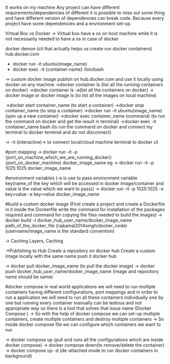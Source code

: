 It works on my machine 
Any project can have different requirements/dependencies of different it is possible to miss out some thing and have different version of dependencies can break code. Because every project have some dependencies and a environment set-up.

Virtual Box vs Docker -> Virtual box have a os on host machine while it is not necessarily needed to have a os in case of docker

docker demon (cli that actually helps us create run docker containers)
hub.docker.com
- docker run -it ubuntu(image_name)
- docker exec -it {container-name} /bin/bash

-> custom docker image publish on hub.docker.com and use it locally using docker on any machine
->docker container ls (list all the running containers on docker)
->docker container ls  -a(list all the containers on docker)
-> docker image or docker image ls (to list all the images on local machine)

->docker start container_name (to start a container)
->docker stop container_name (to stop a container)
->docker run -it ubuntu(image_name)  (spin up a new container)
->docker exec container_name (command)  (to run the command on docker and get the result in terminal)
->docker exec -it container_name bash  (to run the command on docker and connect my terminal to docker terminal and do not disconnect)

-> -it (interactive)-> to connect local/cloud machine terminal to docker cli

#port mapping
-> docker run -it -p {port_on_machine_which_we_are_running_docker}:{port_on_docker_machine} docker_image_name eg -> docker run -it -p 1025:1025 docker_image_name

#environment variables (-e is use to pass environment variable key(name_of the key which will be accessed in docker image/container and value is the value which we want to pass))
-> docker run -it -p 1025:1025 -e key=value -e key=value docker_image_name

#build a custom docker image
(First create a project and create a Dockerfile in it inside the Dockerfile write the command for installation of the packages required and command for copying the files needed to build the images)
-> docker build -t docker_hub_user_name/docker_image_name path_of_the_docker_file (rajkamal2014singh/docker_node) (username/image_name is the standard convention)

-> Caching Layers, Caching

->Publishing to Hub
Create a repository on docker hub
Create a custom image locally with the same name push it docker hub

-> docker pull docker_image_name (to pull the docker image)
-> docker push docker_hub_user_name/docker_image_name (image and repository name should be same)

#docker compose in real world applications we will need to run multiple containers having different configurations, port mappings and in order to run a application we will need to run all these containers individually one by one but running every container manually can be tedious and not appropriate way so there is a tool that solves that issue name  (Docker Compose ) 
-> So with the help of docker compose we can set-up multiple containers, create multiple containers and destroy multiple containers
-> So inside docker compose file we can configure which containers we want to run  

-> docker compose up (pull and runs all the configurations which are inside docker compose)
-> docker compose down(to remove/delete the container)
-> docker compose up -d (de-attached mode to run docker containers in background)
